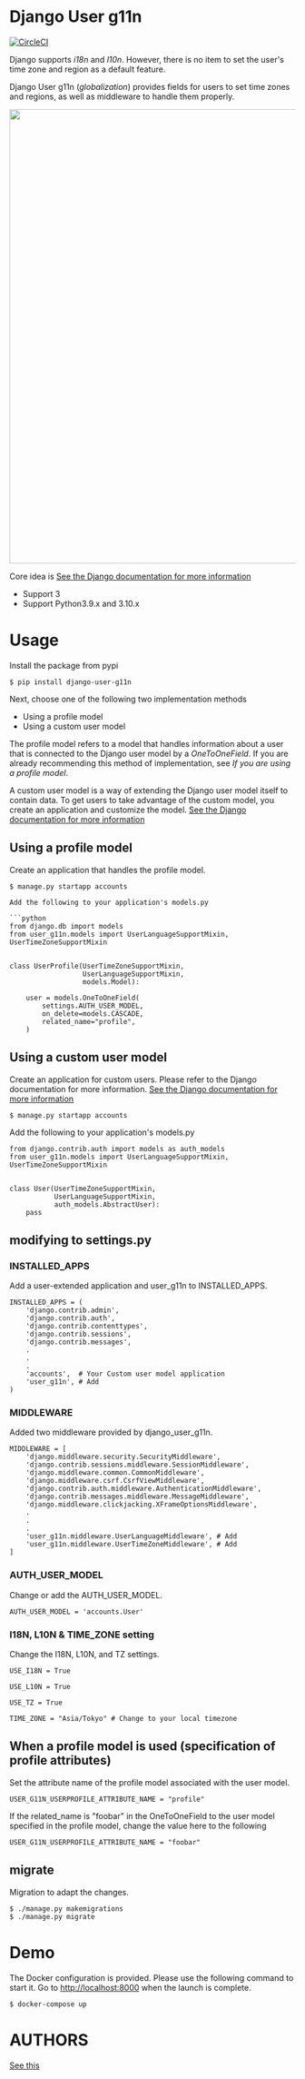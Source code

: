 Django User g11n
=========================================================================================

[![CircleCI](https://circleci.com/gh/salexkidd/django-user-g11n/tree/master.svg?style=svg)](https://circleci.com/gh/salexkidd/django-user-g11n/tree/master)

Django supports *i18n* and *l10n*. However, there is no item to set the user's time zone and region as a default feature.

Django User g11n (*globalization*) provides fields for users to set time zones and regions, as well as middleware to handle them properly.

<img src="https://raw.githubusercontent.com/wiki/salexkidd/django-user-g11n/imgs/example.gif" width="800px">

Core idea is [See the Django documentation for more information](https://stackoverflow.com/questions/10235956/django-1-4-how-to-automatically-get-users-timezone-from-client)

- Support 3
- Support Python3.9.x and 3.10.x


# Usage

Install the package from pypi

```
$ pip install django-user-g11n
```

Next, choose one of the following two implementation methods

- Using a profile model
- Using a custom user model

The profile model refers to a model that handles information about a user that is connected to the Django user model by a *OneToOneField*. If you are already recommending this method of implementation, see *If you are using a profile model*.

A custom user model is a way of extending the Django user model itself to contain data. To get users to take advantage of the custom model, you create an application and customize the model. [See the Django documentation for more information](https://docs.djangoproject.com/en/3.0/topics/auth/customizing/)


## Using a profile model

Create an application that handles the profile model.

```
$ manage.py startapp accounts

Add the following to your application's models.py

```python
from django.db import models
from user_g11n.models import UserLanguageSupportMixin, UserTimeZoneSupportMixin


class UserProfile(UserTimeZoneSupportMixin,
                  UserLanguageSupportMixin,
                  models.Model):

    user = models.OneToOneField(
        settings.AUTH_USER_MODEL,
        on_delete=models.CASCADE,
        related_name="profile",
    )
```


## Using a custom user model

Create an application for custom users. Please refer to the Django documentation for more information.
[See the Django documentation for more information](https://docs.djangoproject.com/en/3.0/topics/auth/customizing/)

```
$ manage.py startapp accounts
```

Add the following to your application's models.py

```
from django.contrib.auth import models as auth_models
from user_g11n.models import UserLanguageSupportMixin, UserTimeZoneSupportMixin


class User(UserTimeZoneSupportMixin,
           UserLanguageSupportMixin,
           auth_models.AbstractUser):
    pass
```

## modifying to settings.py

### INSTALLED_APPS

Add a user-extended application and user_g11n to INSTALLED_APPS.

```
INSTALLED_APPS = (
    'django.contrib.admin',
    'django.contrib.auth',
    'django.contrib.contenttypes',
    'django.contrib.sessions',
    'django.contrib.messages',
    .
    .
    .
    'accounts',  # Your Custom user model application
    'user_g11n', # Add
)
```

### MIDDLEWARE

Added two middleware provided by django_user_g11n.

```
MIDDLEWARE = [
    'django.middleware.security.SecurityMiddleware',
    'django.contrib.sessions.middleware.SessionMiddleware',
    'django.middleware.common.CommonMiddleware',
    'django.middleware.csrf.CsrfViewMiddleware',
    'django.contrib.auth.middleware.AuthenticationMiddleware',
    'django.contrib.messages.middleware.MessageMiddleware',
    'django.middleware.clickjacking.XFrameOptionsMiddleware',
    .
    .
    .
    'user_g11n.middleware.UserLanguageMiddleware', # Add
    'user_g11n.middleware.UserTimeZoneMiddleware', # Add
]
```

### AUTH_USER_MODEL

Change or add the AUTH_USER_MODEL.

```
AUTH_USER_MODEL = 'accounts.User'
```

### I18N, L10N & TIME_ZONE setting

Change the I18N, L10N, and TZ settings.

```
USE_I18N = True

USE_L10N = True

USE_TZ = True

TIME_ZONE = "Asia/Tokyo" # Change to your local timezone
```

## When a profile model is used (specification of profile attributes)

Set the attribute name of the profile model associated with the user model.

```
USER_G11N_USERPROFILE_ATTRIBUTE_NAME = "profile"
```

If the related_name is "foobar" in the OneToOneField to the user model specified in the profile model, change the value here to the following

```
USER_G11N_USERPROFILE_ATTRIBUTE_NAME = "foobar"
```


## migrate

Migration to adapt the changes.

```
$ ./manage.py makemigrations
$ ./manage.py migrate
```

# Demo

The Docker configuration is provided. Please use the following command to start it. Go to [http://localhost:8000](http://localhost:8000) when the launch is complete.

```
$ docker-compose up
```


# AUTHORS

[See this](https://github.com/salexkidd/django-user-g11n/blob/master/AUTHORS.md)